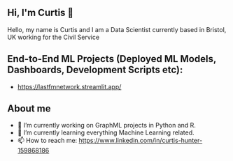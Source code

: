 ## Hi, I'm Curtis 👋

Hello, my name is Curtis and I am a Data Scientist currently based in Bristol, UK working for the Civil Service

## End-to-End ML Projects (Deployed ML Models, Dashboards, Development Scripts etc):

- https://lastfmnetwork.streamlit.app/

## About me

- 🔭 I’m currently working on GraphML projects in Python and R.
- 🌱 I’m currently learning everything Machine Learning related.
- 📫 How to reach me: https://www.linkedin.com/in/curtis-hunter-159868186
